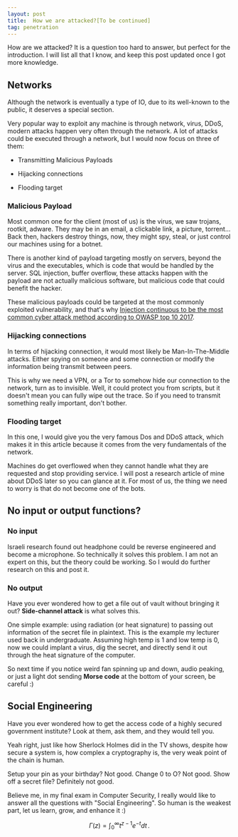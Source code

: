 ```yaml
---
layout:	post
title:	How we are attacked?[To be continued]
tag: penetration
---
```


How are we attacked? It is a question too hard to answer, but perfect for the introduction. I will list all that I know, and keep this post updated once I got more knowledge.

## Networks

Although the network is eventually a type of IO, due to its well-known to the public, it deserves a special section.

Very popular way to exploit any machine is through network, virus, DDoS, modern attacks happen very often through the network. A lot of attacks could be executed through a network, but I would now focus on three of them:

* Transmitting Malicious Payloads

* Hijacking connections

* Flooding target

### Malicious Payload

Most common one for the client (most of us) is the virus, we saw trojans, rootkit, adware. They may be in an email, a clickable link, a picture, torrent... Back then, hackers destroy things, now, they might spy, steal, or just control our machines using for a botnet.

There is another kind of payload targeting mostly on servers, beyond the virus and the executables, which is code that would be handled by the server. SQL injection, buffer overflow, these attacks happen with the payload are not actually malicious software, but malicious code that could benefit the hacker.

These malicious payloads could be targeted at the most commonly exploited vulnerability, and that's why [Injection continuous to be the most common cyber attack method according to OWASP top 10 2017](https://www.owasp.org/index.php/Category:OWASP_Top_Ten_Project).

### Hijacking connections

In terms of hijacking connection, it would most likely be Man-In-The-Middle attacks. Either spying on someone and some connection or modify the information being transmit between peers.

This is why we need a VPN, or a Tor to somehow hide our connection to the network, turn as to invisible. Well, it could protect you from scripts, but it doesn't mean you can fully wipe out the trace. So if you need to transmit something really important, don't bother.

### Flooding target

In this one, I would give you the very famous Dos and DDoS attack, which makes it in this article because it comes from the very fundamentals of the network. 

Machines do get overflowed when they cannot handle what they are requested and stop providing service. I will post a research article of mine about DDoS later so you can glance at it. For most of us, the thing we need to worry is that do not become one of the bots.

## No input or output functions?

### No input

Israeli research found out headphone could be reverse engineered and become a microphone. So technically it solves this problem. I am not an expert on this, but the theory could be working. So I would do further research on this and post it.

### No output

Have you ever wondered how to get a file out of vault without bringing it out? **Side-channel attack** is what solves this.

One simple example: using radiation (or heat signature) to passing out information of the secret file in plaintext. This is the example my lecturer used back in undergraduate. Assuming high temp is 1 and low temp is 0, now we could implant a virus, dig the secret, and directly send it out through the heat signature of the computer.

So next time if you notice weird fan spinning up and down, audio peaking, or just a light dot sending **Morse code** at the bottom of your screen, be careful :)

## Social Engineering

Have you ever wondered how to get the access code of a highly secured government institute? Look at them, ask them, and they would tell you.

Yeah right, just like how Sherlock Holmes did in the TV shows, despite how secure a system is, how complex a cryptography is, the very weak point of the chain is human.

Setup your pin as your birthday? Not good. Change 0 to O? Not good. Show off a secret file? Definitely not good.

Believe me, in my final exam in Computer Security, I really would like to answer all the questions with "Social Engineering". So human is the weakest part, let us learn, grow, and enhance it :)

$$
\Gamma(z) = \int_0^\infty t^{z-1}e^{-t}dt\,.
$$